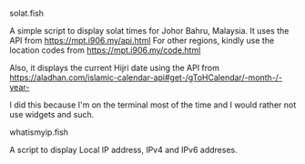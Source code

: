 solat.fish

A simple script to display solat times for Johor Bahru, Malaysia. It uses the API from https://mpt.i906.my/api.html 
For other regions, kindly use the location codes from https://mpt.i906.my/code.html

Also, it displays the current Hijri date using the API from https://aladhan.com/islamic-calendar-api#get-/gToHCalendar/-month-/-year-

I did this because I'm on the terminal most of the time and I would rather not use widgets and such.

whatismyip.fish

A script to display Local IP address, IPv4 and IPv6 addreses.
